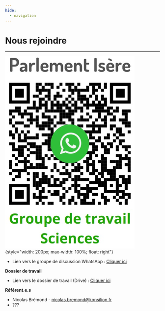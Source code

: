 ```yaml
---
hide:
  - navigation
---
```


# Nous rejoindre

---

![QRcode WhatsApp GT Sciences](https://github.com/Konsilion/website-parlement-riviere-isere/blob/master/mkdocs/media/WhatsApp%20-%20GT%20Sciences.png?raw=true){style="width: 200px; max-width: 100%; float: right"}

* Lien vers le groupe de discussion WhatsApp : [Cliquer ici](https://chat.whatsapp.com/Cg6IxKsEGKu0NHbYyJ3jR3)

**Dossier de travail**

* Lien vers le dossier de travail (Drive) : [Cliquer ici](https://drive.google.com/drive/folders/1ftQkwXW_yrAfSbwhLJ6lXW3MVYIHM7_u?usp=sharing)

**Référent.e.s**

* Nicolas Brémond - nicolas.bremond@konsilion.fr
* ???
